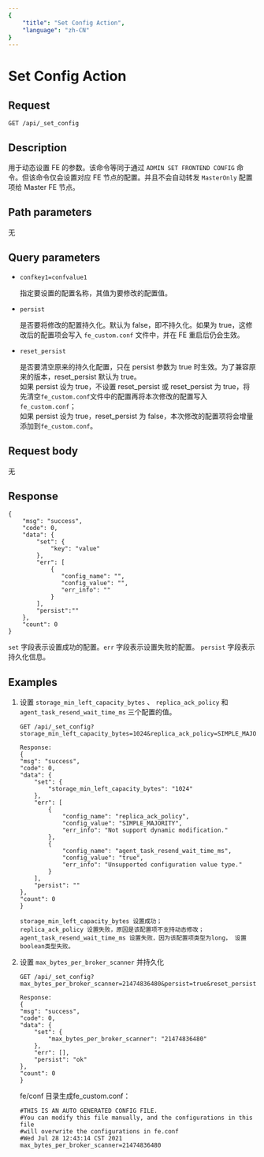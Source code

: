 ```yaml
---
{
    "title": "Set Config Action",
    "language": "zh-CN"
}
---
```


<!-- 
Licensed to the Apache Software Foundation (ASF) under one
or more contributor license agreements.  See the NOTICE file
distributed with this work for additional information
regarding copyright ownership.  The ASF licenses this file
to you under the Apache License, Version 2.0 (the
"License"); you may not use this file except in compliance
with the License.  You may obtain a copy of the License at

  http://www.apache.org/licenses/LICENSE-2.0

Unless required by applicable law or agreed to in writing,
software distributed under the License is distributed on an
"AS IS" BASIS, WITHOUT WARRANTIES OR CONDITIONS OF ANY
KIND, either express or implied.  See the License for the
specific language governing permissions and limitations
under the License.
-->

# Set Config Action

## Request

`GET /api/_set_config`

## Description

用于动态设置 FE 的参数。该命令等同于通过 `ADMIN SET FRONTEND CONFIG` 命令。但该命令仅会设置对应 FE 节点的配置。并且不会自动转发 `MasterOnly` 配置项给 Master FE 节点。
    
## Path parameters

无

## Query parameters

* `confkey1=confvalue1`

    指定要设置的配置名称，其值为要修改的配置值。
    
* `persist`

    是否要将修改的配置持久化。默认为 false，即不持久化。如果为 true，这修改后的配置项会写入 `fe_custom.conf` 文件中，并在 FE 重启后仍会生效。

* `reset_persist`
   
    是否要清空原来的持久化配置，只在 persist 参数为 true 时生效。为了兼容原来的版本，reset_persist 默认为 true。  
	如果 persist 设为 true，不设置 reset_persist 或 reset_persist 为 true，将先清空`fe_custom.conf`文件中的配置再将本次修改的配置写入`fe_custom.conf`；  
	如果 persist 设为 true，reset_persist 为 false，本次修改的配置项将会增量添加到`fe_custom.conf`。

## Request body

无

## Response

```
{
	"msg": "success",
	"code": 0,
	"data": {
		"set": {
			"key": "value"
		},
		"err": [
			{
		       "config_name": "",
		       "config_value": "",
		       "err_info": ""
		    }
		],
		"persist":""
	},
	"count": 0
}
```

`set` 字段表示设置成功的配置。`err` 字段表示设置失败的配置。 `persist` 字段表示持久化信息。
    
## Examples

1. 设置 `storage_min_left_capacity_bytes` 、 `replica_ack_policy` 和 `agent_task_resend_wait_time_ms`  三个配置的值。

    ```
    GET /api/_set_config?storage_min_left_capacity_bytes=1024&replica_ack_policy=SIMPLE_MAJORITY&agent_task_resend_wait_time_ms=true
    
    Response:
    {
    "msg": "success",
    "code": 0,
    "data": {
        "set": {
            "storage_min_left_capacity_bytes": "1024"
        },
        "err": [
            {
                "config_name": "replica_ack_policy",
                "config_value": "SIMPLE_MAJORITY",
                "err_info": "Not support dynamic modification."
            },
            {
                "config_name": "agent_task_resend_wait_time_ms",
                "config_value": "true",
                "err_info": "Unsupported configuration value type."
            }
        ],
        "persist": ""
    },
    "count": 0
    }

	storage_min_left_capacity_bytes 设置成功；  
	replica_ack_policy 设置失败，原因是该配置项不支持动态修改； 
	agent_task_resend_wait_time_ms 设置失败，因为该配置项类型为long， 设置boolean类型失败。
    ```

2. 设置 `max_bytes_per_broker_scanner` 并持久化
    ```
    GET /api/_set_config?max_bytes_per_broker_scanner=21474836480&persist=true&reset_persist=false
    
    Response:
    {
    "msg": "success",
    "code": 0,
    "data": {
        "set": {
            "max_bytes_per_broker_scanner": "21474836480"
        },
        "err": [],
        "persist": "ok"
    },
    "count": 0
    }
	```

	fe/conf 目录生成fe_custom.conf：
	```
	#THIS IS AN AUTO GENERATED CONFIG FILE.
    #You can modify this file manually, and the configurations in this file
    #will overwrite the configurations in fe.conf
    #Wed Jul 28 12:43:14 CST 2021
    max_bytes_per_broker_scanner=21474836480
    ```